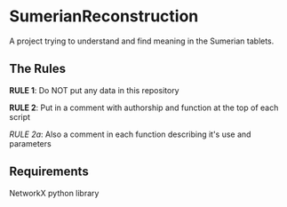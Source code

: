 # SumerianReconstruction

A project trying to understand and find meaning in the Sumerian tablets.

## The Rules
**RULE 1**:  Do NOT put any data in this repository

**RULE 2**:  Put in a comment with authorship and function at the top of each script

   _RULE 2a_: Also a comment in each function describing it's use and parameters


## Requirements
NetworkX python library